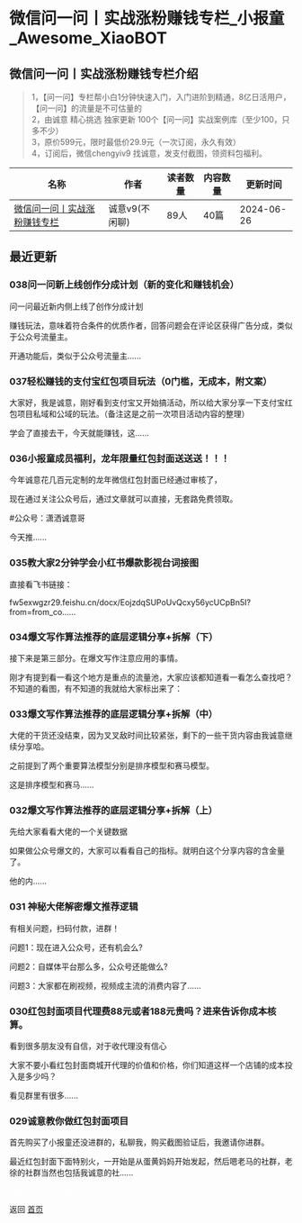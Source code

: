 # 微信问一问丨实战涨粉赚钱专栏_小报童_Awesome_XiaoBOT

## 微信问一问丨实战涨粉赚钱专栏介绍
> 1，【问一问】专栏帮小白1分钟快速入门，入门进阶到精通，8亿日活用户，【问一问】的流量是不可估量的    
2，由诚意 精心挑选 独家更新 100个【问一问】实战案例库（至少100，只多不少）    
3，原价599元，限时最低价29.9元（一次订阅，永久有效）    
4，订阅后，微信chengyiv9 找诚意，发支付截图，领资料包福利。  
  


|名称|作者|读者数量|内容数量|更新时间|
|---|---|---|---|---|
|[微信问一问丨实战涨粉赚钱专栏](https://xiaobot.net/p/chengyilanmu1?refer=9c3f1c95-a052-465a-9902-f6d75080262a)|诚意v9(不闲聊)|89人|40篇|2024-06-26|

## 最近更新
### 038问一问新上线创作分成计划（新的变化和赚钱机会）

问一问最近新内侧上线了创作分成计划

赚钱玩法，意味着符合条件的优质作者，回答问题会在评论区获得广告分成，类似于公众号流量主。

开通功能后，类似于公众号流量主......

### 037轻松赚钱的支付宝红包项目玩法（0门槛，无成本，附文案）

大家好，我是诚意，刚好看到支付宝又开始搞活动，所以给大家分享一下支付宝红包项目私域和公域的玩法。（备注这是之前一次项目活动内容的整理）

学会了直接去干，今天就能赚钱，这......

### 036小报童成员福利，龙年限量红包封面送送送！！！

今年诚意花几百元定制的龙年微信红包封面已经通过审核了，

现在通过关注公众号后，通过文章就可以直接，无套路免费领取。

#公众号：潇洒诚意哥

今天推......

### 035教大家2分钟学会小红书爆款影视台词接图

直接看飞书链接：

fw5exwgzr29.feishu.cn/docx/EojzdqSUPoUvQcxy56ycUCpBn5I?from=from_co......

### 034爆文写作算法推荐的底层逻辑分享+拆解（下）

接下来是第三部分。在爆文写作注意应用的事情。

刚才有提到看一看这个地方是重点的流量池，大家应该都知道看一看怎么查找吧？不知道的看图，有不知道的我就给大家标出来了：

### 033爆文写作算法推荐的底层逻辑分享+拆解（中）

大佬的干货还没结束，因为叉叉敌时间比较紧张，剩下的一些干货内容由我诚意继续分享哈。

之前提到了两个重要算法模型分别是排序模型和赛马模型。

这是排序模型和赛马......

### 032爆文写作算法推荐的底层逻辑分享+拆解（上）

先给大家看看大佬的一个关键数据

如果做公众号爆文的，大家可以看看自己的指标。就明白这个分享内容的含金量了。

他的内......

### 031 神秘大佬解密爆文推荐逻辑

有相关问题，扫码付款，进群！

问题1：现在进入公众号，还有机会么?

问题2：自媒体平台那么多，公众号还能做么?

问题3：大家都在刷视频，视频成主流的消费内容了......

### 030红包封面项目代理费88元或者188元贵吗？进来告诉你成本核算。

看到很多朋友没有自信，对于收代理没有信心

大家不要小看红包封面商城开代理的价值和价格，你们知道这样一个店铺的成本投入是多少吗？

看见群里有很多......

### 029诚意教你做红包封面项目

首先购买了小报童还没进群的，私聊我，购买截图验证后，我邀请你进群。

最近红包封面下面特别火，一开始是从蛋黄妈妈开始发起，然后嗯老马的社群，老徐的社群当然也包括我诚意的社......


<a href="https://github.com/Reno9527/awesome-xiaobot" style="color: white; text-decoration: none;">awesome-xiaobot</a>

返回 [首页](../README.md)
